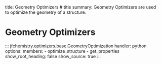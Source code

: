 title: Geometry Optimizers # title
summary: Geometry Optimizers are used to optimize the geometry of a structure.

# Geometry Optimizers

::: jfchemistry.optimizers.base.GeometryOptimization
handler: python
options:
members: - optimize_structure - get_properties
show_root_heading: false
show_source: true
:::
